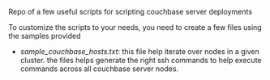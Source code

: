 Repo of a few useful scripts for scripting couchbase server deployments

To customize the scripts to your needs, you need to create a few files using the samples provided
* _sample_couchbase_hosts.txt_: this file help iterate over nodes in a given cluster. the files helps generate the right ssh commands to help execute commands across all couchbase server nodes. 
